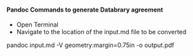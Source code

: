 #### Pandoc Commands to generate Databrary agreement

- Open Terminal
- Navigate to the location of the input.md file to be converted

pandoc input.md -V geometry:margin=0.75in -o output.pdf